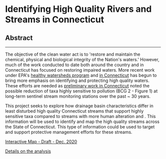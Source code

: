# Identifying High Quality Rivers and Streams in Connecticut

## Abstract
---

The objective  of the clean water act is to 'restore and maintain the chemical, physical and biological integrity of the Nation's waters.'  However, much of the work conducted to date both around the country and in Connecticut has focused on restoring impaired waters. More recent work under EPA's [healthy watersheds program](https://www.epa.gov/hwp) and [in Connecticut](https://portal.ct.gov/-/media/DEEP/water/water_quality_management/monitoringpubs/Bellucci-et-al-2011-Northeastern-Naturalist.pdf) has begun to bring more emphasis on identifying and protecting high quality waters.  These efforts are needed as [preliminary work in Connecticut](https://marybecker.github.io/Biointegrity/) noted the possible reduction of taxa highly sensitive to pollution (BCG 2 - Figure 1) at long-term sentinel stream monitoring stations over the past ~ 30 years.  

This project seeks to explore how drainage basin characteristics differ in least disturbed high quality Connecticut streams that support highly sensitive taxa compared to streams with more human alteration and .  This information will be used to identify and map the high quality streams across the State of Connecticut.  This type of information could be used to target and support protective management efforts for these streams.

[Interactive Map - Draft - Dec. 2020](https://marybecker.github.io/HighQualityStreams/)

[Details on the analysis](https://github.com/marybecker/HighQualityStreams/blob/main/notebooks/HealthyWaters.ipynb)
